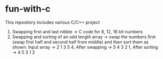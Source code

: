 # fun-with-c
This repository includes various C/C++ project

1. Swapping first and last nibble -> C code for 8, 12, 16 bit numbers
2. Swapping and sorting of an odd length array -> swap the numbers first (swap first half and second half from middle) and then sort them as shown:
   Input array -> 2 1 3 5 4,
   After swapping -> 5 4 3 2 1, 
   After sorting -> 4 5 3 1 2 
